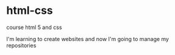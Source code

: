 # html-css
 course html 5 and css

I'm learning to create websites and now I'm going to manage my repositories